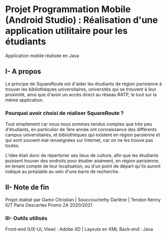 
# Projet Programmation Mobile (Android Studio) : Réalisation d'une application utilitaire pour les étudiants
Application mobile réalisée en Java
##  I- A  propos

Le principe de SquareRoute est d'aider les étudiants de région parisienne à trouver les bibliothèques universitaires, universités qui se trouvent à leur proximité, 
ainsi que d'avoir un accès direct au réseau RATP, le tout sur la même application.

### Pourquoi avoir choisi de réaliser SquareRoute ?
Tout simplement car nous nous sommes rendus comptes que très peu d'étudiants, en particulier de 1ère année ont connaissance des différents campus universitaires, et
bibliothèques qui existent en région parsienne et qui sont souvent mal renseignées sur Internet, car on ne les trouve pas toutes.

L'idée était donc de répertorier ses lieux de culture, afin que les étudiants puissent trouver des endroits pour étudier aisément, en région parisienne, en tenant
compte de leur localisation, ou d'un point de départ qu'ils auront indiqué au préalable au sein d'une barre de recherche.

## II- Note de fin
Projet réalisé par Gamo Christian | Souccouchetty Darlène | Tendon Kenny
IUT Paris Descartes Promo 2A 2020/2021

### III- Outils utilisés
Front-end (UX-UI, View) : Adobe XD | Layouts en XML
Back-end : Java
 

